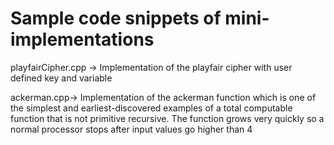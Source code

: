# Sample code snippets of mini-implementations

playfairCipher.cpp -> Implementation of the playfair cipher with user defined key and variable

ackerman.cpp-> Implementation of the ackerman function which is one of the simplest and earliest-discovered examples of a total computable function that is not primitive recursive. The function grows very quickly so a normal processor stops after input values go higher than 4
